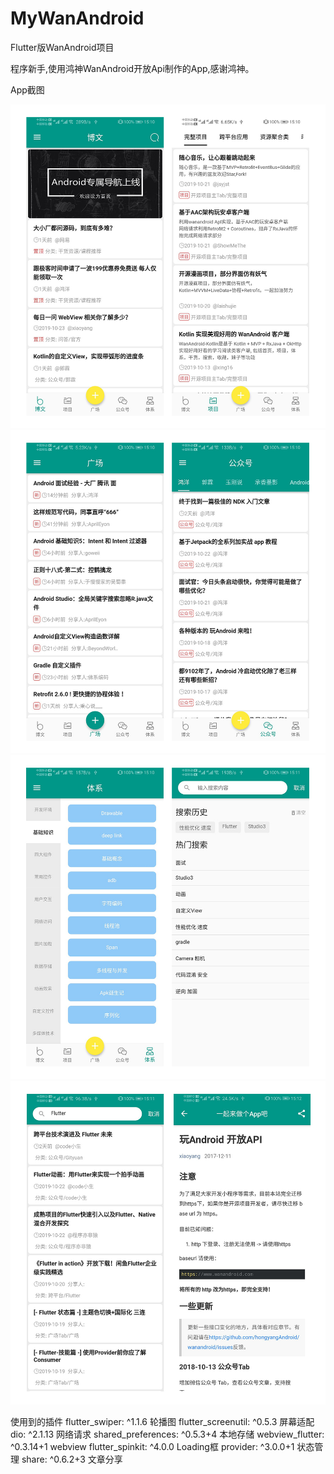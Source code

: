 # MyWanAndroid
Flutter版WanAndroid项目

程序新手,使用鸿神WanAndroid开放Api制作的App,感谢鸿神。

App截图

![image](https://github.com/iuoipx/MyWanAndroid/blob/master/images/截图/1.jpg)
![image](https://github.com/iuoipx/MyWanAndroid/blob/master/images/截图/2.jpg)
![image](https://github.com/iuoipx/MyWanAndroid/blob/master/images/截图/3.jpg)
![image](https://github.com/iuoipx/MyWanAndroid/blob/master/images/截图/4.jpg)

使用到的插件
flutter_swiper: ^1.1.6  轮播图
flutter_screenutil: ^0.5.3  屏幕适配
dio: ^2.1.13  网络请求
shared_preferences: ^0.5.3+4  本地存储
webview_flutter: ^0.3.14+1  webview
flutter_spinkit: ^4.0.0  Loading框
provider: ^3.0.0+1  状态管理
share: ^0.6.2+3  文章分享



